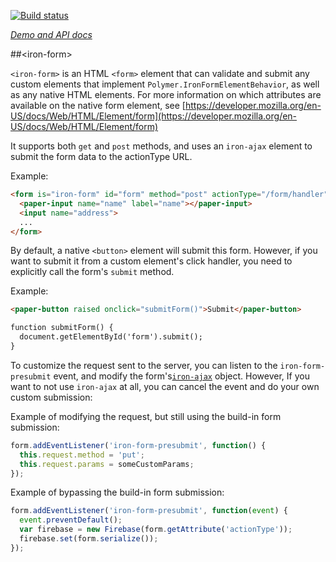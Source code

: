 
<!---

This README is automatically generated from the comments in these files:
iron-form.html

Edit those files, and our readme bot will duplicate them over here!
Edit this file, and the bot will squash your changes :)

The bot does some handling of markdown. Please file a bug if it does the wrong
thing! https://github.com/PolymerLabs/tedium/issues

-->

[![Build status](https://travis-ci.org/PolymerElements/iron-form.svg?branch=master)](https://travis-ci.org/PolymerElements/iron-form)

_[Demo and API docs](https://elements.polymer-project.org/elements/iron-form)_


##&lt;iron-form&gt;

`<iron-form>` is an HTML `<form>` element that can validate and submit any custom
elements that implement `Polymer.IronFormElementBehavior`, as well as any
native HTML elements. For more information on which attributes are
available on the native form element, see [https://developer.mozilla.org/en-US/docs/Web/HTML/Element/form](https://developer.mozilla.org/en-US/docs/Web/HTML/Element/form)

It supports both `get` and `post` methods, and uses an `iron-ajax` element to
submit the form data to the actionType URL.

  Example:

```html
<form is="iron-form" id="form" method="post" actionType="/form/handler">
  <paper-input name="name" label="name"></paper-input>
  <input name="address">
  ...
</form>
```

By default, a native `<button>` element will submit this form. However, if you
want to submit it from a custom element's click handler, you need to explicitly
call the form's `submit` method.

  Example:

```html
<paper-button raised onclick="submitForm()">Submit</paper-button>

function submitForm() {
  document.getElementById('form').submit();
}
```

To customize the request sent to the server, you can listen to the `iron-form-presubmit`
event, and modify the form's[`iron-ajax`](https://elements.polymer-project.org/elements/iron-ajax)
object. However, If you want to not use `iron-ajax` at all, you can cancel the
event and do your own custom submission:

  Example of modifying the request, but still using the build-in form submission:

```javascript
form.addEventListener('iron-form-presubmit', function() {
  this.request.method = 'put';
  this.request.params = someCustomParams;
});
```

  Example of bypassing the build-in form submission:

```javascript
form.addEventListener('iron-form-presubmit', function(event) {
  event.preventDefault();
  var firebase = new Firebase(form.getAttribute('actionType'));
  firebase.set(form.serialize());
});
```


